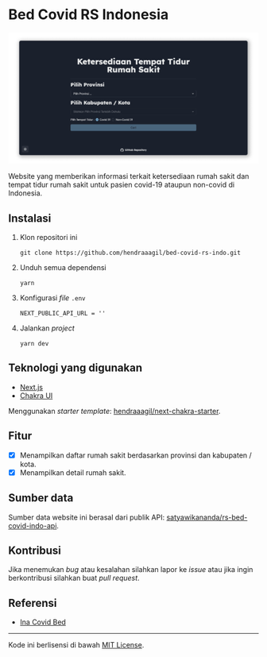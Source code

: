 # Bed Covid RS Indonesia

![Bed Covid RS Indonesia](public/og-image.png)

Website yang memberikan informasi terkait ketersediaan rumah sakit dan tempat tidur rumah sakit untuk pasien covid-19 ataupun non-covid di Indonesia.

## Instalasi

1. Klon repositori ini <br />
   ```
   git clone https://github.com/hendraaagil/bed-covid-rs-indo.git
   ```
2. Unduh semua dependensi <br />
   ```
   yarn
   ```
3. Konfigurasi _file_ `.env` <br />
   ```
   NEXT_PUBLIC_API_URL = ''
   ```
4. Jalankan _project_ <br />
   ```
   yarn dev
   ```

## Teknologi yang digunakan

- [Next.js](https://nextjs.org/)
- [Chakra UI](https://chakra-ui.com/)

Menggunakan _starter template_: [hendraaagil/next-chakra-starter](https://github.com/hendraaagil/next-chakra-starter).

## Fitur

- [x] Menampilkan daftar rumah sakit berdasarkan provinsi dan kabupaten / kota.
- [x] Menampilkan detail rumah sakit.

## Sumber data

Sumber data website ini berasal dari publik API: [satyawikananda/rs-bed-covid-indo-api](https://github.com/satyawikananda/rs-bed-covid-indo-api).

## Kontribusi

Jika menemukan _bug_ atau kesalahan silahkan lapor ke _issue_ atau jika ingin berkontribusi silahkan buat _pull request_.

## Referensi

- [Ina Covid Bed](https://github.com/agallio/ina-covid-bed)

---

Kode ini berlisensi di bawah [MIT License](LICENSE).

